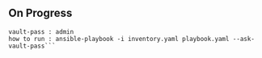 ## On Progress
```
vault-pass : admin
how to run : ansible-playbook -i inventory.yaml playbook.yaml --ask-vault-pass```
